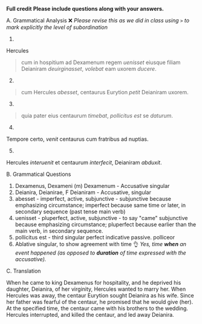 **Full credit**
**Please include questions along with your answers.**


A. Grammatical Analysis  ❌ *Please revise this as we did in class using `>` to mark explicitly the level of subordination*

1. 
Hercules 
> cum in hospitium ad Dexamenum regem *uenisset* 
> eiusque filiam Deianiram *deuirginasset*, 
*volebat* eam uxorem *ducere*. 



2. 

> cum Hercules *abesset*, 
centaurus Eurytion *petit* Deianiram uxorem. 



3. 

> quia pater eius centaurum *timebat*, 
*pollicitus est* 
> se *daturum*.



4. 

Tempore certo, *venit* centaurus cum fratribus ad nuptias. 



5. 

Hercules *interuenit* 
et centaurum *interfecit*, 
Deianiram *abduxit*.

B. Grammatical Questions

1. Dexamenus, Dexameni (m)
  Dexamenum - Accusative singular 
2. Deianira, Deianirae, F 
  Deianiram - Accusative, singular
3. abesset - imperfect, active, subjunctive - subjunctive because emphasizing circumstance; imperfect because same time or later, in secondary sequence (past tense main verb)
4. uenisset - pluperfect, active, subjunctive - to say "came" subjunctive because emphasizing circumstance; pluperfect because earlier than the main verb, in secondary sequence.
5. pollicitus est - third singular perfect indicative passive. polliceor
6. Ablative singular, to show agreement with time 👌 *Yes, time **when** an event happened (as opposed to **duration** of time expressed with the accusative).*

C. Translation

When he came to king Dexamenus for hospitality,
and he deprived his daughter, Deianira, of her virginity,
Hercules wanted to marry her.  When Hercules was away, the centaur Eurytion sought Deianira as his wife. Since her father was fearful of the centaur, he promised that he would give (her). At the specified time, the centaur came with his brothers to the wedding. Hercules interrupted, and killed the centaur, and led away Deianira.



